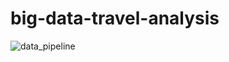 # big-data-travel-analysis

![data_pipeline](https://github.com/user-attachments/assets/910dd28e-d670-4f76-93e6-e719f66ad804)

